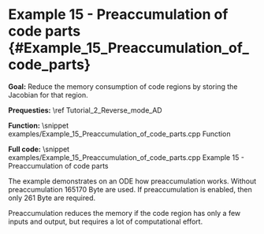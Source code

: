 Example 15 - Preaccumulation of code parts {#Example_15_Preaccumulation_of_code_parts}
=======

**Goal:** Reduce the memory consumption of code regions by storing the Jacobian for that region.

**Prequesties:** \ref Tutorial_2_Reverse_mode_AD

**Function:** 
\snippet examples/Example_15_Preaccumulation_of_code_parts.cpp Function

**Full code:**
\snippet examples/Example_15_Preaccumulation_of_code_parts.cpp Example 15 - Preaccumulation of code parts

The example demonstrates on an ODE how preaccumulation works. Without preaccumulation 165170 Byte are used. If
preaccumulation is enabled, then only 261 Byte are required.

Preaccumulation reduces the memory if the code region has only a few inputs and output, but requires a lot of
computational effort.
